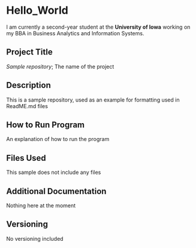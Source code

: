 # Hello_World
I am currently a second-year student at the <strong>University of Iowa</strong> working on my BBA in Business Analytics and Information Systems.

<h2>Project Title</h2>
<em>Sample repository</em>; The name of the project

<h2>Description</h2>
This is a sample repository, used as an example for formatting used in ReadME.md files

<h2>How to Run Program</h2>
An explanation of how to run the program

<h2>Files Used</h2>
This sample does not include any files

<h2>Additional Documentation</h2>
Nothing here at the moment

<h2>Versioning</h2>
No versioning included
